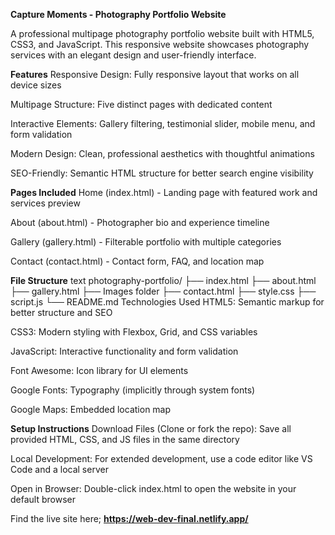 **Capture Moments - Photography Portfolio Website**

A professional multipage photography portfolio website built with HTML5, CSS3, and JavaScript. This responsive website showcases photography services with an elegant design and user-friendly interface.

**Features**
Responsive Design: Fully responsive layout that works on all device sizes

Multipage Structure: Five distinct pages with dedicated content

Interactive Elements: Gallery filtering, testimonial slider, mobile menu, and form validation

Modern Design: Clean, professional aesthetics with thoughtful animations

SEO-Friendly: Semantic HTML structure for better search engine visibility

**Pages Included**
Home (index.html) - Landing page with featured work and services preview

About (about.html) - Photographer bio and experience timeline

Gallery (gallery.html) - Filterable portfolio with multiple categories

Contact (contact.html) - Contact form, FAQ, and location map

**File Structure**
text
photography-portfolio/
├── index.html
├── about.html
├── gallery.html
├── Images folder
├── contact.html
├── style.css
├── script.js
└── README.md
Technologies Used
HTML5: Semantic markup for better structure and SEO

CSS3: Modern styling with Flexbox, Grid, and CSS variables

JavaScript: Interactive functionality and form validation

Font Awesome: Icon library for UI elements

Google Fonts: Typography (implicitly through system fonts)

Google Maps: Embedded location map

**Setup Instructions**
Download Files (Clone or fork the repo): Save all provided HTML, CSS, and JS files in the same directory

Local Development: For extended development, use a code editor like VS Code and a local server

Open in Browser: Double-click index.html to open the website in your default browser

Find the live site here; **https://web-dev-final.netlify.app/**

